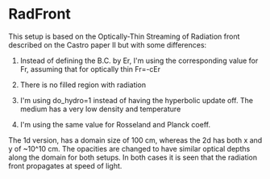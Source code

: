 # RadFront

This setup is based on the Optically-Thin Streaming of Radiation front
described on the Castro paper II but with some differences:

1. Instead of defining the B.C. by Er, I'm using the corresponding value
   for Fr, assuming that for optically thin Fr=-cEr

2. There is no filled region with radiation

3. I'm using do_hydro=1 instead of having the hyperbolic update off. The medium
   has a very low density and temperature

4. I'm using the same value for Rosseland and Planck coeff.

The 1d version, has a domain size of 100 cm, whereas the 2d has both x and y of ~10^10 cm.
The opacities are changed to have similar optical depths along the domain for both setups.
In both cases it is seen that the radiation front propagates at speed of light. 

